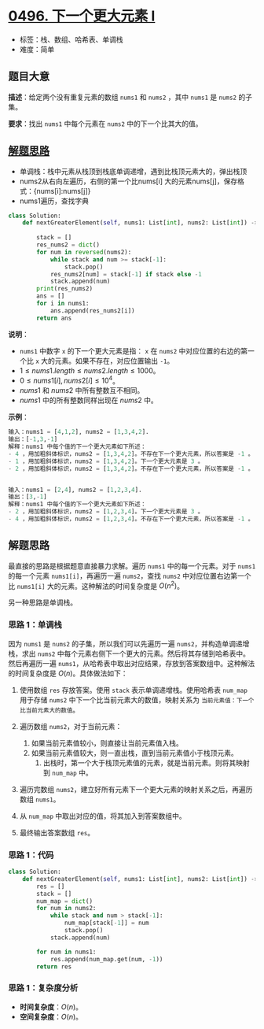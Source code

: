 # [0496. 下一个更大元素 I](https://leetcode.cn/problems/next-greater-element-i/)

- 标签：栈、数组、哈希表、单调栈
- 难度：简单

## 题目大意

**描述**：给定两个没有重复元素的数组 `nums1` 和 `nums2` ，其中 `nums1` 是 `nums2` 的子集。

**要求**：找出 `nums1` 中每个元素在 `nums2` 中的下一个比其大的值。

## [解题思路](https://leetcode.cn/problems/next-greater-element-i/solutions/1065517/xia-yi-ge-geng-da-yuan-su-i-by-leetcode-bfcoj/?orderBy=most_votes)
- 单调栈：栈中元素从栈顶到栈底单调递增，遇到比栈顶元素大的，弹出栈顶
- nums2从右向左遍历，右侧的第一个比nums[i] 大的元素nums[j]，保存格式：{nums[i]:nums[j]}
- nums1遍历，查找字典

```python
class Solution:
    def nextGreaterElement(self, nums1: List[int], nums2: List[int]) -> List[int]:
        
        stack = []
        res_nums2 = dict()
        for num in reversed(nums2):
            while stack and num >= stack[-1]:
                stack.pop()
            res_nums2[num] = stack[-1] if stack else -1
            stack.append(num)
        print(res_nums2)
        ans = []
        for i in nums1:
            ans.append(res_nums2[i])
        return ans
```

**说明**：

- `nums1` 中数字 `x` 的下一个更大元素是指： `x` 在 `nums2` 中对应位置的右边的第一个比 `x` 大的元素。如果不存在，对应位置输出 `-1`。
- $1 \le nums1.length \le nums2.length \le 1000$。
- $0 \le nums1[i], nums2[i] \le 10^4$。
- $nums1$ 和 $nums2$ 中所有整数互不相同。
- $nums1$ 中的所有整数同样出现在 $nums2$ 中。

**示例**：

```Python
输入：nums1 = [4,1,2], nums2 = [1,3,4,2].
输出：[-1,3,-1]
解释：nums1 中每个值的下一个更大元素如下所述：
- 4 ，用加粗斜体标识，nums2 = [1,3,4,2]。不存在下一个更大元素，所以答案是 -1 。
- 1 ，用加粗斜体标识，nums2 = [1,3,4,2]。下一个更大元素是 3 。
- 2 ，用加粗斜体标识，nums2 = [1,3,4,2]。不存在下一个更大元素，所以答案是 -1 。


输入：nums1 = [2,4], nums2 = [1,2,3,4].
输出：[3,-1]
解释：nums1 中每个值的下一个更大元素如下所述：
- 2 ，用加粗斜体标识，nums2 = [1,2,3,4]。下一个更大元素是 3 。
- 4 ，用加粗斜体标识，nums2 = [1,2,3,4]。不存在下一个更大元素，所以答案是 -1 。
```

## 解题思路

最直接的思路是根据题意直接暴力求解。遍历 `nums1` 中的每一个元素。对于 `nums1` 的每一个元素 `nums1[i]`，再遍历一遍 `nums2`，查找 `nums2` 中对应位置右边第一个比 `nums1[i]` 大的元素。这种解法的时间复杂度是 $O(n^2)$。

另一种思路是单调栈。

### 思路 1：单调栈

因为 `nums1` 是 `nums2` 的子集，所以我们可以先遍历一遍 `nums2`，并构造单调递增栈，求出 `nums2` 中每个元素右侧下一个更大的元素。然后将其存储到哈希表中。然后再遍历一遍 `nums1`，从哈希表中取出对应结果，存放到答案数组中。这种解法的时间复杂度是 $O(n)$。具体做法如下：

1. 使用数组 `res` 存放答案。使用 `stack` 表示单调递增栈。使用哈希表 `num_map` 用于存储 `nums2` 中下一个比当前元素大的数值，映射关系为 `当前元素值：下一个比当前元素大的数值`。

2. 遍历数组 `nums2`，对于当前元素：
   1. 如果当前元素值较小，则直接让当前元素值入栈。
   2. 如果当前元素值较大，则一直出栈，直到当前元素值小于栈顶元素。
      1. 出栈时，第一个大于栈顶元素值的元素，就是当前元素。则将其映射到 `num_map` 中。
3. 遍历完数组 `nums2`，建立好所有元素下一个更大元素的映射关系之后，再遍历数组 `nums1`。
4. 从 `num_map` 中取出对应的值，将其加入到答案数组中。
5. 最终输出答案数组 `res`。

### 思路 1：代码

```Python
class Solution:
    def nextGreaterElement(self, nums1: List[int], nums2: List[int]) -> List[int]:
        res = []
        stack = []
        num_map = dict()
        for num in nums2:
            while stack and num > stack[-1]:
                num_map[stack[-1]] = num
                stack.pop()
            stack.append(num)

        for num in nums1:
            res.append(num_map.get(num, -1))
        return res
```

### 思路 1：复杂度分析

- **时间复杂度**：$O(n)$。
- **空间复杂度**：$O(n)$。

